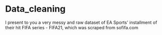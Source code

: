 # Data_cleaning
I present to you a very messy and raw dataset of EA Sports'  installment of their hit FIFA series - FIFA21, which was scraped from sofifa.com
